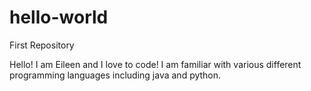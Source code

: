 # hello-world
First Repository

Hello! I am Eileen and I love to code! I am familiar with various different programming languages including java and python.
